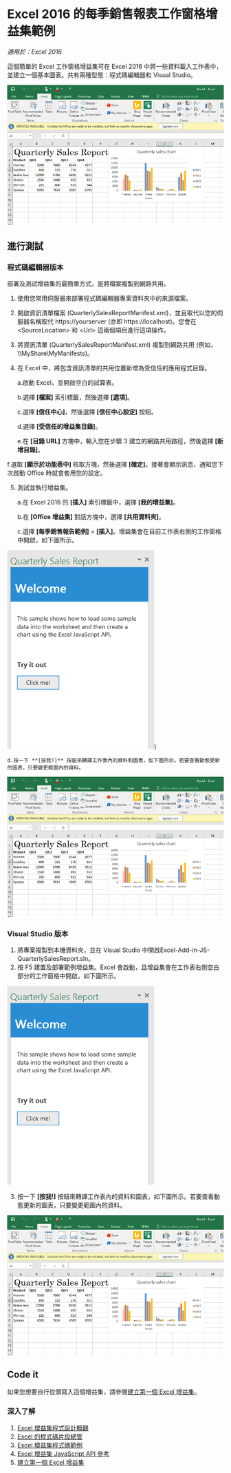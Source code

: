 # <a name="quarterly-sales-report-task-pane-add-in-sample-for-excel-2016"></a>Excel 2016 的每季銷售報表工作窗格增益集範例

_適用於：Excel 2016_

這個簡單的 Excel 工作窗格增益集可在 Excel 2016 中將一些資料載入工作表中，並建立一個基本圖表。共有兩種型態︰程式碼編輯器和 Visual Studio。

![每季銷售報表範例](../Images/QuarterlySalesReport_report.PNG)

## <a name="try-it-out"></a>進行測試
### <a name="code-editor-version"></a>程式碼編輯器版本

部署及測試增益集的最簡單方式，是將檔案複製到網路共用。

1.  使用您常用伺服器來部署程式碼編輯器專案資料夾中的來源檔案。
2.  開啟資訊清單檔案 (QuarterlySalesReportManifest.xml)，並且取代以您的伺服器名稱取代 https://yourserver (亦即 https://localhost)。您會在 \<SourceLocation\> 和 \<Url\> 這兩個項目進行這項操作。
3.  將資訊清單 (QuarterlySalesReportManifest.xml) 複製到網路共用 (例如，\\\MyShare\MyManifests)。
4.  在 Excel 中，將包含資訊清單的共用位置新增為受信任的應用程式目錄。

    a.啟動 Excel，並開啟空白的試算表。

    b.選擇 **[檔案]** 索引標籤，然後選擇 **[選項]**。

    c.選擇 **[信任中心]**，然後選擇 **[信任中心設定]** 按鈕。

    d.選擇 **[受信任的增益集目錄]**。

    e.在 **[目錄 URL]** 方塊中，輸入您在步驟 3 建立的網路共用路徑，然後選擇 **[新增目錄]**。

   f.選取 **[顯示於功能表中]** 核取方塊，然後選擇 **[確定]**。接著會顯示訊息，通知您下次啟動 Office 時就會套用您的設定。

5.  測試並執行增益集。

    a.在 Excel 2016 的 **[插入]** 索引標籤中，選擇 **[我的增益集]**。

    b.在 **[Office 增益集]** 對話方塊中，選擇 **[共用資料夾]**。

    c.選擇 **[每季銷售報告範例]** > **[插入]**。增益集會在目前工作表右側的工作窗格中開啟，如下圖所示。

  ![每季銷售報表範例](../Images/QuarterlySalesReport_taskpane.PNG))

    d.按一下 **[按我!]** 按鈕來轉譯工作表內的資料和圖表，如下圖所示。若要查看動態更新的圖表，只要變更範圍內的資料。

  ![每季銷售報表範例](../Images/QuarterlySalesReport_report.PNG)

### <a name="visual-studio-version"></a>Visual Studio 版本
1.  將專案複製到本機資料夾，並在 Visual Studio 中開啟Excel-Add-in-JS-QuarterlySalesReport.sln。
2.  按 F5 建置及部署範例增益集。Excel 會啟動，且增益集會在工作表右側空白部分的工作窗格中開啟，如下圖所示。

  ![每季銷售報表範例](../Images/QuarterlySalesReport_taskpane.PNG)

3. 按一下 **[按我!]** 按鈕來轉譯工作表內的資料和圖表，如下圖所示。若要查看動態更新的圖表，只要變更範圍內的資料。

  ![每季銷售報表範例](../Images/QuarterlySalesReport_report.PNG)

## <a name="code-it"></a>Code it

如果您想要自行從頭寫入這個增益集，請參閱[建立第一個 Excel 增益集](https://github.com/OfficeDev/office-js-docs/blob/master/excel/build-your-first-excel-add-in.md)。


### <a name="learn-more"></a>深入了解


1.  [Excel 增益集程式設計概觀](https://github.com/OfficeDev/office-js-docs/blob/master/excel/excel-add-ins-programming-overview.md)
2.  [Excel 的程式碼片段總管](http://officesnippetexplorer.azurewebsites.net/#/snippets/excel)
3.  [Excel 增益集程式碼範例](https://github.com/OfficeDev/office-js-docs/blob/master/excel/excel-add-ins-code-samples.md)
4.  [Excel 增益集 JavaScript API 參考](https://github.com/OfficeDev/office-js-docs/blob/master/excel/excel-add-ins-javascript-reference.md)
5.  [建立第一個 Excel 增益集](https://github.com/OfficeDev/office-js-docs/blob/master/excel/build-your-first-excel-add-in.md)